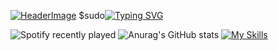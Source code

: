 [![HeaderImage](https://scriptsandstyles.neocities.org/github-profile/head.png?c=2)](https://github.com/einfachniemmand/)
$sudo[![Typing SVG](https://readme-typing-svg.herokuapp.com?weight=100&size=22&duration=750&pause=1000&color=F7D3B9&vCenter=true&repeat=false&width=500&lines=%F0%9F%93%9A++german+student;%F0%9F%92%BB++web+designer;%F0%9F%A7%A0++psychology;%F0%9F%8E%A7++music+enthusiast+;%F0%9F%A4%93++nerdy+programmer;%F0%9F%97%BA%EF%B8%8F++traveler;%F0%9F%94%97++github%2Feinfachniemmand)](https://github.com/einfachniemmand/)

![Spotify recently played](https://spotify-recently-played-readme.vercel.app/api?user=jeffreyca16&count=1)
![Anurag's GitHub stats](https://github-readme-stats.vercel.app/api?username=anuraghazra&show_icons=true&theme=radical)
[![My Skills](https://skillicons.dev/icons?i=js,html,css,cloudflare,github,linux,postman)](https://github.com/tandpfun/skill-icons)
